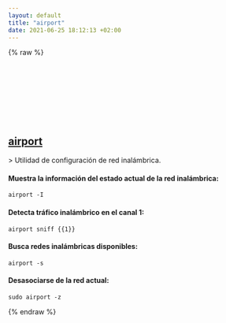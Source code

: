 ```yaml
---
layout: default
title: "airport"
date: 2021-06-25 18:12:13 +02:00
---
```

{% raw %}
<h2 id="airport">
  <a href="/es/osx/airport.html">airport</a> <a href="#airport"><svg class="icon">
    <use href="/assets/images/unicode_sprite.svg#link" />
  </svg></a>
</h2>
> Utilidad de configuración de red inalámbrica.

#### Muestra la información del estado actual de la red inalámbrica:
```shell
airport -I
```
#### Detecta tráfico inalámbrico en el canal 1:
```shell
airport sniff {{1}}
```
#### Busca redes inalámbricas disponibles:
```shell
airport -s
```
#### Desasociarse de la red actual:
```shell
sudo airport -z
```
{% endraw %}
